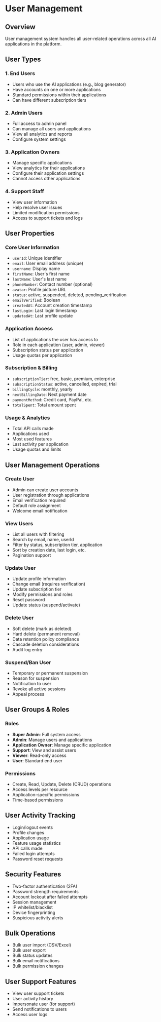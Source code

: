 # User Management

## Overview
User management system handles all user-related operations across all AI applications in the platform.

## User Types

### 1. End Users
- Users who use the AI applications (e.g., blog generator)
- Have accounts on one or more applications
- Standard permissions within their applications
- Can have different subscription tiers

### 2. Admin Users
- Full access to admin panel
- Can manage all users and applications
- View all analytics and reports
- Configure system settings

### 3. Application Owners
- Manage specific applications
- View analytics for their applications
- Configure their application settings
- Cannot access other applications

### 4. Support Staff
- View user information
- Help resolve user issues
- Limited modification permissions
- Access to support tickets and logs

## User Properties

### Core User Information
- `userId`: Unique identifier
- `email`: User email address (unique)
- `username`: Display name
- `firstName`: User's first name
- `lastName`: User's last name
- `phoneNumber`: Contact number (optional)
- `avatar`: Profile picture URL
- `status`: active, suspended, deleted, pending_verification
- `emailVerified`: Boolean
- `createdAt`: Account creation timestamp
- `lastLogin`: Last login timestamp
- `updatedAt`: Last profile update

### Application Access
- List of applications the user has access to
- Role in each application (user, admin, viewer)
- Subscription status per application
- Usage quotas per application

### Subscription & Billing
- `subscriptionTier`: free, basic, premium, enterprise
- `subscriptionStatus`: active, cancelled, expired, trial
- `billingCycle`: monthly, yearly
- `nextBillingDate`: Next payment date
- `paymentMethod`: Credit card, PayPal, etc.
- `totalSpent`: Total amount spent

### Usage & Analytics
- Total API calls made
- Applications used
- Most used features
- Last activity per application
- Usage quotas and limits

## User Management Operations

### Create User
- Admin can create user accounts
- User registration through applications
- Email verification required
- Default role assignment
- Welcome email notification

### View Users
- List all users with filtering
- Search by email, name, userId
- Filter by status, subscription tier, application
- Sort by creation date, last login, etc.
- Pagination support

### Update User
- Update profile information
- Change email (requires verification)
- Update subscription tier
- Modify permissions and roles
- Reset password
- Update status (suspend/activate)

### Delete User
- Soft delete (mark as deleted)
- Hard delete (permanent removal)
- Data retention policy compliance
- Cascade deletion considerations
- Audit log entry

### Suspend/Ban User
- Temporary or permanent suspension
- Reason for suspension
- Notification to user
- Revoke all active sessions
- Appeal process

## User Groups & Roles

### Roles
- **Super Admin**: Full system access
- **Admin**: Manage users and applications
- **Application Owner**: Manage specific application
- **Support**: View and assist users
- **Viewer**: Read-only access
- **User**: Standard end user

### Permissions
- Create, Read, Update, Delete (CRUD) operations
- Access levels per resource
- Application-specific permissions
- Time-based permissions

## User Activity Tracking
- Login/logout events
- Profile changes
- Application usage
- Feature usage statistics
- API calls made
- Failed login attempts
- Password reset requests

## Security Features
- Two-factor authentication (2FA)
- Password strength requirements
- Account lockout after failed attempts
- Session management
- IP whitelist/blacklist
- Device fingerprinting
- Suspicious activity alerts

## Bulk Operations
- Bulk user import (CSV/Excel)
- Bulk user export
- Bulk status updates
- Bulk email notifications
- Bulk permission changes

## User Support Features
- View user support tickets
- User activity history
- Impersonate user (for support)
- Send notifications to users
- Access user logs
